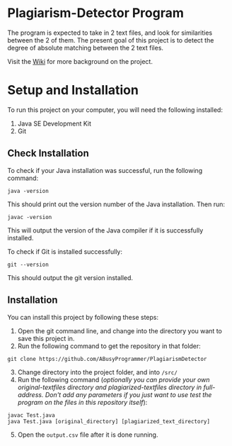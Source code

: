 # Plagiarism-Detector Program
The program is expected to take in 2 text files, and look for similarities between the 2 of them. The present goal of this project is to detect the degree of absolute matching between the 2 text files.

Visit the [Wiki](https://github.com/ABusyProgrammer/PlagiarismDetector/wiki "Project Wiki") for more background on the project.

# Setup and Installation
To run this project on your computer, you will need the following installed:
1. Java SE Development Kit
2. Git

## Check Installation
To check if your Java installation was successful, run the following command:
```
java -version
```
This should print out the version number of the Java installation. Then run:
```
javac -version
```
This will output the version of the Java compiler if it is successfully installed.

To check if Git is installed successfully:
```
git --version
```
This should output the git version installed.

## Installation
You can install this project by following these steps:
1. Open the git command line, and change into the directory you want to save this project in.
2. Run the following command to get the repository in that folder:
```
git clone https://github.com/ABusyProgrammer/PlagiarismDetector
```
3. Change directory into the project folder, and into `/src/`
4. Run the following command (*optionally you can provide your own original-textfiles directory and plagiarized-textfiles directory in full-address. Don't add any parameters if you just want to use test the program on the files in this repository itself*):
```
javac Test.java
java Test.java [original_directory] [plagiarized_text_directory]
```
5. Open the `output.csv` file after it is done running.
